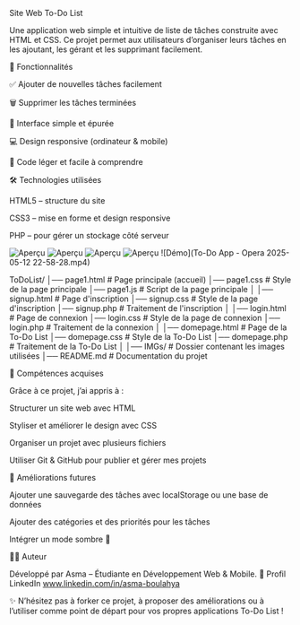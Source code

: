 Site Web To-Do List

Une application web simple et intuitive de liste de tâches construite avec HTML et CSS.
Ce projet permet aux utilisateurs d’organiser leurs tâches en les ajoutant, les gérant et les supprimant facilement.

🚀 Fonctionnalités

✅ Ajouter de nouvelles tâches facilement

🗑️ Supprimer les tâches terminées

🎨 Interface simple et épurée

💻 Design responsive (ordinateur & mobile)

📂 Code léger et facile à comprendre

🛠️ Technologies utilisées

HTML5 – structure du site

CSS3 – mise en forme et design responsive

 PHP – pour gérer un stockage côté serveur

 ![Aperçu](1.png)
 ![Aperçu](2.png)
 ![Aperçu](3.png)
 ![Aperçu](4.png)
 ![Démo](To-Do App - Opera 2025-05-12 22-58-28.mp4)
 
ToDoList/
│── page1.html          # Page principale (accueil)
│── page1.css           # Style de la page principale
│── page1.js            # Script de la page principale
│
│── signup.html         # Page d'inscription
│── signup.css          # Style de la page d'inscription
│── signup.php          # Traitement de l'inscription
│
│── login.html          # Page de connexion
│── login.css           # Style de la page de connexion
│── login.php           # Traitement de la connexion
│
│── domepage.html       # Page de la To-Do List
│── domepage.css        # Style de la To-Do List
│── domepage.php        # Traitement de la To-Do List
│
│── IMGs/               # Dossier contenant les images utilisées
│── README.md           # Documentation du projet

🌱 Compétences acquises

Grâce à ce projet, j’ai appris à :

Structurer un site web avec HTML

Styliser et améliorer le design avec CSS

Organiser un projet avec plusieurs fichiers

Utiliser Git & GitHub pour publier et gérer mes projets

📌 Améliorations futures

Ajouter une sauvegarde des tâches avec localStorage ou une base de données

Ajouter des catégories et des priorités pour les tâches

Intégrer un mode sombre 🌙

👩‍💻 Auteur

Développé par Asma – Étudiante en Développement Web & Mobile.
🔗 Profil LinkedIn
 www.linkedin.com/in/asma-boulahya

 ✨ N’hésitez pas à forker ce projet, à proposer des améliorations ou à l’utiliser comme point de départ pour vos propres applications To-Do List !
